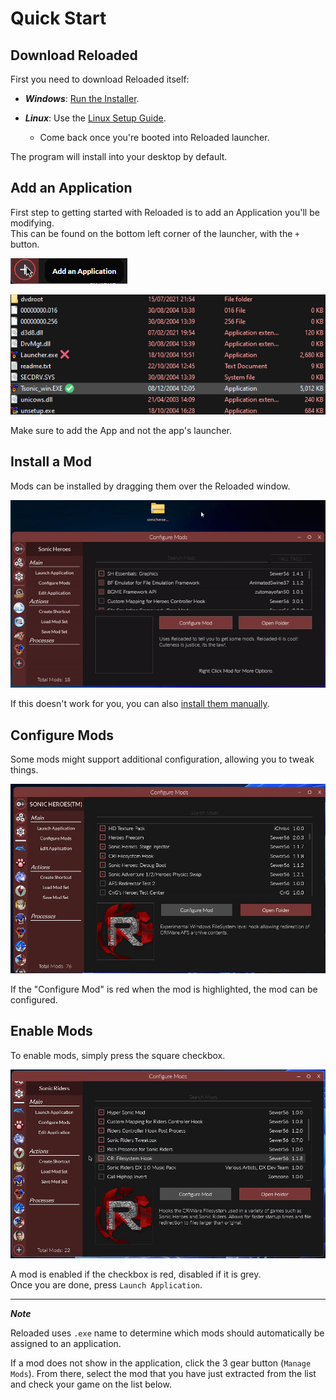 # Quick Start

## Download Reloaded

First you need to download Reloaded itself:

- ***Windows***: [Run the Installer][windows-installer].

- ***Linux***: Use the [Linux Setup Guide][linux-setup-guide].
    - Come back once you're booted into Reloaded launcher.

The program will install into your desktop by default.

## Add an Application

First step to getting started with Reloaded is to add an Application you'll be modifying.  
This can be found on the bottom left corner of the launcher, with the `+` button.  

![Add An Application 1](./Images/AddAnApplication_0.png)

![Add An Application 2](./Images/AddAnApplication_1.png)

Make sure to add the App and not the app's launcher.

## Install a Mod

Mods can be installed by dragging them over the Reloaded window.

![Add An Application 2](./Images/InstallModNew.gif)

If this doesn't work for you, you can also [install them manually](./FAQ.md#how-can-i-install-mods-manually).

## Configure Mods

Some mods might support additional configuration, allowing you to tweak things.  

![Configure Mod](./Images/ConfigureMod.gif)  

If the "Configure Mod" is red when the mod is highlighted, the mod can be configured.

## Enable Mods

To enable mods, simply press the square checkbox.

![Enable Mod](./Images/EnableMod.gif)  

A mod is enabled if the checkbox is red, disabled if it is grey.  
Once you are done, press `Launch Application`.  

----------
***Note***

Reloaded uses `.exe` name to determine which mods should automatically be assigned to an application.

If a mod does not show in the application, click the 3 gear button (`Manage Mods`).
From there, select the mod that you have just extracted from the list and check your game on the list below.


[windows-installer]: https://github.com/Reloaded-Project/Reloaded-II/releases/latest/download/Setup.exe
[linux-setup-guide]: ./LinuxSetupGuideNew.md